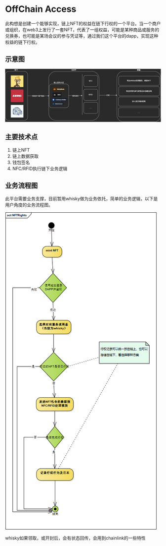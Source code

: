 
# OffChain Access
此构想是创建一个能够实现，链上NFT的权益在链下行权的一个平台。当一个商户或组织，在web3上发行了一套NFT，代表了一组权益，可能是某种商品或服务的兑换券，也可能是某场会议的参与凭证等，通过我们这个平台的dapp，实现这种权益的链下行权。


## 示意图
![avatar](示意图.jpg)

## 主要技术点
1. 链上NFT
2. 链上数据获取
3. 钱包签名
4. NFC/RFID执行链下业务逻辑

## 业务流程图
此平台需要业务支撑，目前暂用whisky做为业务依托，简单的业务逻辑，以下是用户角度的业务流程图。

![avatar](流程图.png)


whisky如果领取，或开封后，会有状态回传，会用到chainlink的一些特性
